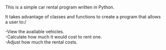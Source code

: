 This is a simple car rental program written in Python.

It takes advantage of classes and functions to create a program that allows a user to:/

-View the available vehicles.\
-Calculate how much it would cost to rent one.\
-Adjust how much the rental costs.